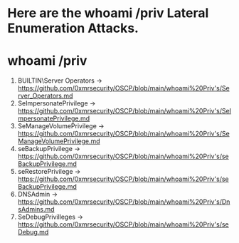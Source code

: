 # Here are the whoami /priv  Lateral Enumeration  Attacks.

# whoami /priv
1. BUILTIN\Server Operators ->
https://github.com/0xmrsecurity/OSCP/blob/main/whoami%20Priv's/Server_Operators.md
2. SeImpersonatePrivilege   ->
https://github.com/0xmrsecurity/OSCP/blob/main/whoami%20Priv's/SeImpersonatePrivilege.md
3. SeManageVolumePrivilege  ->
https://github.com/0xmrsecurity/OSCP/blob/main/whoami%20Priv's/SeManageVolumePrivilege.md
4. seBackupPrivilege    ->
https://github.com/0xmrsecurity/OSCP/blob/main/whoami%20Priv's/seBackupPrivilege.md
5. seRestorePrivilege     ->
https://github.com/0xmrsecurity/OSCP/blob/main/whoami%20Priv's/seBackupPrivilege.md
6. DNSAdmin      ->
https://github.com/0xmrsecurity/OSCP/blob/main/whoami%20Priv's/DnsAdmins.md
7. SeDebugPrivilleges  ->
https://github.com/0xmrsecurity/OSCP/blob/main/whoami%20Priv's/seDebug.md
